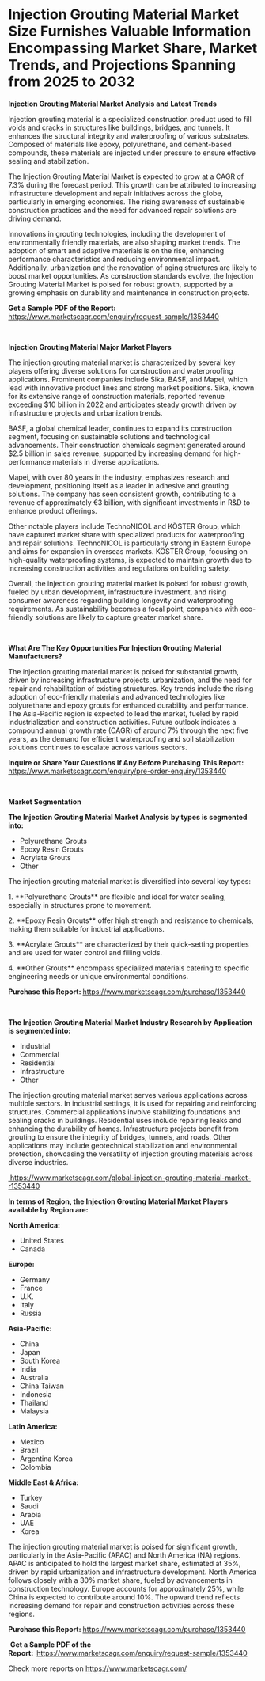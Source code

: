 <p><h1>Injection Grouting Material Market Size Furnishes Valuable Information Encompassing Market Share, Market Trends, and Projections Spanning from 2025 to 2032</h1></p><p><strong>Injection Grouting Material Market Analysis and Latest Trends</strong></p>
<p><p>Injection grouting material is a specialized construction product used to fill voids and cracks in structures like buildings, bridges, and tunnels. It enhances the structural integrity and waterproofing of various substrates. Composed of materials like epoxy, polyurethane, and cement-based compounds, these materials are injected under pressure to ensure effective sealing and stabilization.</p><p>The Injection Grouting Material Market is expected to grow at a CAGR of 7.3% during the forecast period. This growth can be attributed to increasing infrastructure development and repair initiatives across the globe, particularly in emerging economies. The rising awareness of sustainable construction practices and the need for advanced repair solutions are driving demand. </p><p>Innovations in grouting technologies, including the development of environmentally friendly materials, are also shaping market trends. The adoption of smart and adaptive materials is on the rise, enhancing performance characteristics and reducing environmental impact. Additionally, urbanization and the renovation of aging structures are likely to boost market opportunities. As construction standards evolve, the Injection Grouting Material Market is poised for robust growth, supported by a growing emphasis on durability and maintenance in construction projects.</p></p>
<p><strong>Get a Sample PDF of the Report:&nbsp;</strong> <a href="https://www.marketscagr.com/enquiry/request-sample/1353440?utm_campaign=2039&utm_medium=2&utm_source=Github&utm_content=ia&utm_term=03042025&utm_id=injection-grouting-material">https://www.marketscagr.com/enquiry/request-sample/1353440</a></p>
<p>&nbsp;</p>
<p><strong>Injection Grouting Material Major Market Players</strong></p>
<p><p>The injection grouting material market is characterized by several key players offering diverse solutions for construction and waterproofing applications. Prominent companies include Sika, BASF, and Mapei, which lead with innovative product lines and strong market positions. Sika, known for its extensive range of construction materials, reported revenue exceeding $10 billion in 2022 and anticipates steady growth driven by infrastructure projects and urbanization trends.</p><p>BASF, a global chemical leader, continues to expand its construction segment, focusing on sustainable solutions and technological advancements. Their construction chemicals segment generated around $2.5 billion in sales revenue, supported by increasing demand for high-performance materials in diverse applications.</p><p>Mapei, with over 80 years in the industry, emphasizes research and development, positioning itself as a leader in adhesive and grouting solutions. The company has seen consistent growth, contributing to a revenue of approximately €3 billion, with significant investments in R&D to enhance product offerings.</p><p>Other notable players include TechnoNICOL and KÖSTER Group, which have captured market share with specialized products for waterproofing and repair solutions. TechnoNICOL is particularly strong in Eastern Europe and aims for expansion in overseas markets. KÖSTER Group, focusing on high-quality waterproofing systems, is expected to maintain growth due to increasing construction activities and regulations on building safety.</p><p>Overall, the injection grouting material market is poised for robust growth, fueled by urban development, infrastructure investment, and rising consumer awareness regarding building longevity and waterproofing requirements. As sustainability becomes a focal point, companies with eco-friendly solutions are likely to capture greater market share.</p></p>
<p>&nbsp;</p>
<p><strong>What Are The Key Opportunities For Injection Grouting Material Manufacturers?</strong></p>
<p><p>The injection grouting material market is poised for substantial growth, driven by increasing infrastructure projects, urbanization, and the need for repair and rehabilitation of existing structures. Key trends include the rising adoption of eco-friendly materials and advanced technologies like polyurethane and epoxy grouts for enhanced durability and performance. The Asia-Pacific region is expected to lead the market, fueled by rapid industrialization and construction activities. Future outlook indicates a compound annual growth rate (CAGR) of around 7% through the next five years, as the demand for efficient waterproofing and soil stabilization solutions continues to escalate across various sectors.</p></p>
<p><strong>Inquire or Share Your Questions If Any Before Purchasing This Report:</strong> <a href="https://www.marketscagr.com/enquiry/pre-order-enquiry/1353440?utm_campaign=2039&utm_medium=2&utm_source=Github&utm_content=ia&utm_term=03042025&utm_id=injection-grouting-material">https://www.marketscagr.com/enquiry/pre-order-enquiry/1353440</a></p>
<p>&nbsp;</p>
<p><strong>Market Segmentation</strong></p>
<p><strong>The Injection Grouting Material Market Analysis by types is segmented into:</strong></p>
<p><ul><li>Polyurethane Grouts</li><li>Epoxy Resin Grouts</li><li>Acrylate Grouts</li><li>Other</li></ul></p>
<p><p>The injection grouting material market is diversified into several key types: </p><p>1. **Polyurethane Grouts** are flexible and ideal for water sealing, especially in structures prone to movement.  </p><p>2. **Epoxy Resin Grouts** offer high strength and resistance to chemicals, making them suitable for industrial applications.  </p><p>3. **Acrylate Grouts** are characterized by their quick-setting properties and are used for water control and filling voids.  </p><p>4. **Other Grouts** encompass specialized materials catering to specific engineering needs or unique environmental conditions.</p></p>
<p><strong>Purchase this Report:&nbsp;</strong><a href="https://www.marketscagr.com/purchase/1353440?utm_campaign=2039&utm_medium=2&utm_source=Github&utm_content=ia&utm_term=03042025&utm_id=injection-grouting-material">https://www.marketscagr.com/purchase/1353440</a></p>
<p>&nbsp;</p>
<p><strong>The Injection Grouting Material Market Industry Research by Application is segmented into:</strong></p>
<p><ul><li>Industrial</li><li>Commercial</li><li>Residential</li><li>Infrastructure</li><li>Other</li></ul></p>
<p><p>The injection grouting material market serves various applications across multiple sectors. In industrial settings, it is used for repairing and reinforcing structures. Commercial applications involve stabilizing foundations and sealing cracks in buildings. Residential uses include repairing leaks and enhancing the durability of homes. Infrastructure projects benefit from grouting to ensure the integrity of bridges, tunnels, and roads. Other applications may include geotechnical stabilization and environmental protection, showcasing the versatility of injection grouting materials across diverse industries.</p></p>
<p><a href="https://www.marketscagr.com/global-injection-grouting-material-market-r1353440?utm_campaign=2039&utm_medium=2&utm_source=Github&utm_content=ia&utm_term=03042025&utm_id=injection-grouting-material">&nbsp;https://www.marketscagr.com/global-injection-grouting-material-market-r1353440</a></p>
<p><strong>In terms of Region, the Injection Grouting Material Market Players available by Region are:</strong></p>
<p>
    <p> <strong> North America: </strong>
        <ul>
            <li>United States</li>
            <li>Canada</li>
        </ul>
        </p> 
    <p> <strong> Europe: </strong>
        <ul>
            <li>Germany</li>
            <li>France</li>
            <li>U.K.</li>
            <li>Italy</li>
            <li>Russia</li>
        </ul>
        </p> 
    <p> <strong> Asia-Pacific: </strong>
        <ul>
            <li>China</li>
            <li>Japan</li>
            <li>South Korea</li>
            <li>India</li>
            <li>Australia</li>
            <li>China Taiwan</li>
            <li>Indonesia</li>
            <li>Thailand</li>
            <li>Malaysia</li>
        </ul>
        </p> 
    <p> <strong> Latin America: </strong>
        <ul>
            <li>Mexico</li>
            <li>Brazil</li>
            <li>Argentina Korea</li>
            <li>Colombia</li>
        </ul>
        </p> 
    <p> <strong> Middle East & Africa: </strong>
        <ul>
            <li>Turkey</li>
            <li>Saudi</li>
            <li>Arabia</li>
            <li>UAE</li>
            <li>Korea</li>
        </ul>
    </p>
    </p>
<p><p>The injection grouting material market is poised for significant growth, particularly in the Asia-Pacific (APAC) and North America (NA) regions. APAC is anticipated to hold the largest market share, estimated at 35%, driven by rapid urbanization and infrastructure development. North America follows closely with a 30% market share, fueled by advancements in construction technology. Europe accounts for approximately 25%, while China is expected to contribute around 10%. The upward trend reflects increasing demand for repair and construction activities across these regions.</p></p>
<p><strong>Purchase this Report: </strong><a href="https://www.marketscagr.com/purchase/1353440?utm_campaign=2039&utm_medium=2&utm_source=Github&utm_content=ia&utm_term=03042025&utm_id=injection-grouting-material">https://www.marketscagr.com/purchase/1353440</a></p>
<p>&nbsp;<strong>Get a Sample PDF of the Report:&nbsp;&nbsp;</strong><a href="https://www.marketscagr.com/enquiry/request-sample/1353440?utm_campaign=2039&utm_medium=2&utm_source=Github&utm_content=ia&utm_term=03042025&utm_id=injection-grouting-material">https://www.marketscagr.com/enquiry/request-sample/1353440</a></p>
<p><strong></strong></p>
<p>Check more reports on <a href="https://www.marketscagr.com/?utm_campaign=2039&utm_medium=2&utm_source=Github&utm_content=ia&utm_term=03042025&utm_id=injection-grouting-material">https://www.marketscagr.com/</a></p>